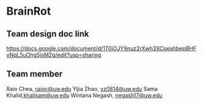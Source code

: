 # BrainRot

## Team design doc link
https://docs.google.com/document/d/1T0iOJY9nuz2rXwh3XCpeahbepBHFvNqL5uOhg5jsM2g/edit?usp=sharing

## Team member
Raio Chea, raioc@uw.edu
Yijia Zhao, yz0814@uw.edu
Sama Khalid,khalisam@uw.edu
Wintana Negash, negash17@uw.edu
